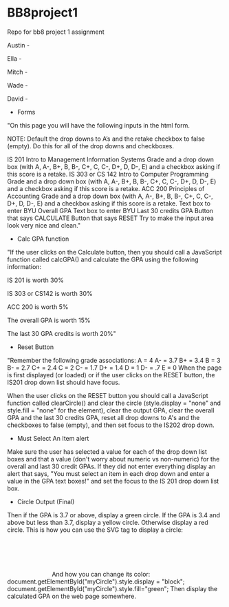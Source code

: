 # BB8project1
Repo for bb8 project 1 assignment

Austin - 



Ella - 



Mitch - 



Wade - 



David - 


- Forms

 "On this page you will have the following inputs in the html form.

NOTE: Default the drop downs to A’s and the retake checkbox to false (empty). Do this for all of the drop downs and checkboxes.

IS 201 Intro to Management Information Systems Grade and a drop down box (with A, A-, B+, B, B-, C+, C, C-, D+, D, D-, E) and a checkbox asking if this score is a retake.
IS 303 or CS 142 Intro to Computer Programming Grade and a drop down box (with A, A-, B+, B, B-, C+, C, C-, D+, D, D-, E) and a checkbox asking if this score is a retake.
ACC 200 Principles of Accounting Grade and a drop down box (with A, A-, B+, B, B-, C+, C, C-, D+, D, D-, E) and a checkbox asking if this score is a retake.
Text box to enter BYU Overall GPA
Text box to enter BYU Last 30 credits GPA
Button that says CALCULATE
Button that says RESET
Try to make the input area look very nice and clean."


- Calc GPA function

 "If the user clicks on the Calculate button, then you should call a JavaScript function called calcGPA() and calculate the GPA using the following information:

IS 201 is worth 30%

IS 303 or CS142 is worth 30%

ACC 200 is worth 5%

The overall GPA is worth 15%

The last 30 GPA credits is worth 20%"
 
 
 
- Reset Button

 "Remember the following grade associations:
A = 4
A- = 3.7
B+ = 3.4
B = 3
B- = 2.7
C+ = 2.4
C = 2
C- = 1.7
D+ = 1.4
D = 1
D- = .7
E = 0
When the page is first displayed (or loaded) or if the user clicks on the RESET button, the IS201 drop down list should have focus.

When the user clicks on the RESET button you should call a JavaScript function called clearCircle() and clear the circle (style.display = "none" and style.fill = "none" for the element), clear the output GPA, clear the overall GPA and the last 30 credits GPA, reset all drop downs to A's and the checkboxes to false (empty), and then set focus to the IS202 drop down.


- Must Select An Item alert

 Make sure the user has selected a value for each of the drop down list boxes and that a value (don't worry about numeric vs non-numeric) for the overall and last 30 credit GPAs. If they did not enter everything display an alert that says, "You must select an item in each drop down and enter a value in the GPA text boxes!" and set the focus to the IS 201 drop down list box.

- Circle Output (Final)

Then if the GPA is 3.7 or above, display a green circle.
If the GPA is 3.4 and above but less than 3.7, display a yellow circle.
Otherwise display a red circle.
This is how you can use the SVG tag to display a circle:
<svg height="100" width="100">
<circle id="myCircle" cx="50" cy="50" r="40" stroke="black" stroke-width="3" fill="green" display = "none" /></svg>
And how you can change its color:
document.getElementById("myCircle").style.display = "block";                                         
document.getElementById("myCircle").style.fill="green";
Then display the calculated GPA on the web page somewhere.
